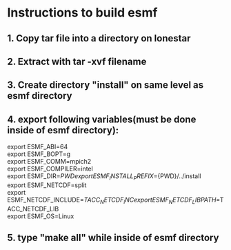 # Instructions to build esmf
## 1. Copy tar file into a directory on lonestar
## 2. Extract with tar -xvf filename
## 3. Create directory "install" on same level as esmf directory
## 4. export following variables(must be done inside of esmf directory):
export ESMF_ABI=64     
export ESMF_BOPT=g     
export ESMF_COMM=mpich2     
export ESMF_COMPILER=intel     
export ESMF_DIR=${PWD}     
export ESMF_INSTALL_PREFIX=${PWD}/../install     
export ESMF_NETCDF=split     
export ESMF_NETCDF_INCLUDE=$TACC_NETCDF_INC     
export ESMF_NETCDF_LIBPATH=$TACC_NETCDF_LIB     
export ESMF_OS=Linux     
## 5. type "make all" while inside of esmf directory

